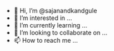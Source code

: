 - 👋 Hi, I’m @sajanandkandgule
- 👀 I’m interested in ...
- 🌱 I’m currently learning ...
- 💞️ I’m looking to collaborate on ...
- 📫 How to reach me ...

<!---
sajanandkandgule/sajanandkandgule is a ✨ special ✨ repository because its `README.md` (this file) appears on your GitHub profile.
You can click the Preview link to take a look at your changes.
--->
